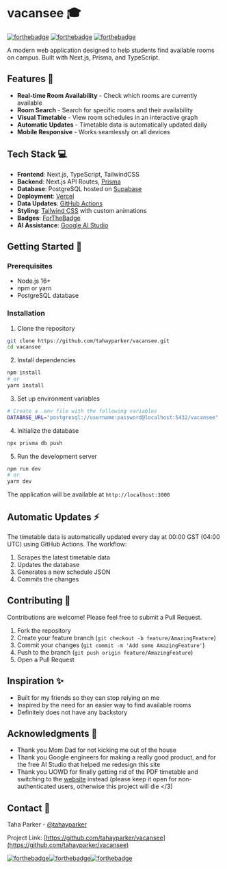 # vacansee 🎓

[![forthebadge](https://forthebadge.com/images/badges/built-with-love.svg)](https://forthebadge.com) [![forthebadge](https://forthebadge.com/images/badges/built-with-resentment.svg)](https://forthebadge.com) [![forthebadge](https://forthebadge.com/images/badges/for-you.svg)](https://forthebadge.com)

A modern web application designed to help students find available rooms on campus. Built with Next.js, Prisma, and TypeScript.

## Features 🚀

- **Real-time Room Availability** - Check which rooms are currently available
- **Room Search** - Search for specific rooms and their availability
- **Visual Timetable** - View room schedules in an interactive graph
- **Automatic Updates** - Timetable data is automatically updated daily
- **Mobile Responsive** - Works seamlessly on all devices

## Tech Stack 💻

- **Frontend**: Next.js, TypeScript, TailwindCSS
- **Backend**: Next.js API Routes, [Prisma](https://www.prisma.io/orm)
- **Database**: PostgreSQL hosted on [Supabase](https://supabase.com)
- **Deployment**: [Vercel](https://vercel.com)
- **Data Updates**: [GitHub Actions](https://github.com/actions)
- **Styling**: [Tailwind CSS](https://tailwindcss.com/) with custom animations
- **Badges**: [ForTheBadge](https://forthebadge.com)
- **AI Assistance**: [Google AI Studio](https://www.aistudio.google.com/)

## Getting Started 🏁

### Prerequisites

- Node.js 16+
- npm or yarn
- PostgreSQL database

### Installation

1. Clone the repository

```bash
git clone https://github.com/tahayparker/vacansee.git
cd vacansee
```

2. Install dependencies

```bash
npm install
# or
yarn install
```

3. Set up environment variables

```bash
# Create a .env file with the following variables
DATABASE_URL="postgresql://username:password@localhost:5432/vacansee"
```

4. Initialize the database

```bash
npx prisma db push
```

5. Run the development server

```bash
npm run dev
# or
yarn dev
```

The application will be available at `http://localhost:3000`

## Automatic Updates ⚡

The timetable data is automatically updated every day at 00:00 GST (04:00 UTC) using GitHub Actions. The workflow:

1. Scrapes the latest timetable data
2. Updates the database
3. Generates a new schedule JSON
4. Commits the changes

## Contributing 🤝

Contributions are welcome! Please feel free to submit a Pull Request.

1. Fork the repository
2. Create your feature branch (`git checkout -b feature/AmazingFeature`)
3. Commit your changes (`git commit -m 'Add some AmazingFeature'`)
4. Push to the branch (`git push origin feature/AmazingFeature`)
5. Open a Pull Request

## Inspiration ✨

- Built for my friends so they can stop relying on me
- Inspired by the need for an easier way to find available rooms
- Definitely does not have any backstory

## Acknowledgments 🙏

- Thank you Mom Dad for not kicking me out of the house
- Thank you Google engineers for making a really good product, and for the free AI Studio that helped me redesign this site
- Thank you UOWD for finally getting rid of the PDF timetable and switching to the [website](https://my.uowdubai.ac.ae/timetable/viewer) instead (please keep it open for non-authenticated users, otherwise this project will die </3)

## Contact 📧

Taha Parker - [@tahayparker](https://github.com/tahayparker)

Project Link: [https://github.com/tahayparker/vacansee](https://github.com/tahayparker/vacansee)

[![forthebadge](https://forthebadge.com/images/badges/open-source.svg)](https://forthebadge.com)[![forthebadge](https://forthebadge.com/images/badges/powered-by-black-magic.svg)](https://forthebadge.com)[![forthebadge](https://forthebadge.com/images/badges/it-works-dont-ask-me-how.svg)](https://forthebadge.com)
